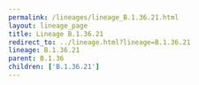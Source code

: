 ```yaml
---
permalink: /lineages/lineage_B.1.36.21.html
layout: lineage_page
title: Lineage B.1.36.21
redirect_to: ../lineage.html?lineage=B.1.36.21
lineage: B.1.36.21
parent: B.1.36
children: ['B.1.36.21']
---
```

